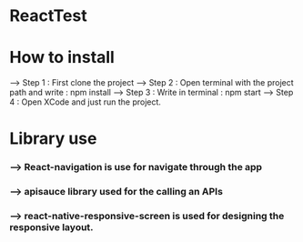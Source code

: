 # ReactTest

# How to install
--> Step 1 : First clone the project
--> Step 2 : Open terminal with the project path and write : npm install
--> Step 3 : Write in terminal : npm start
--> Step 4 : Open XCode and just run the project.

# Library use
### --> React-navigation is use for navigate through the app
### --> apisauce library used for the calling an APIs
### --> react-native-responsive-screen is used for designing the responsive layout.